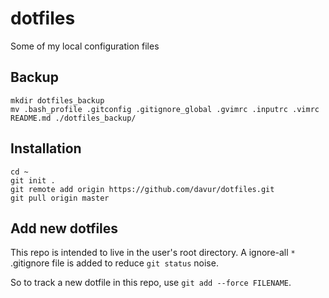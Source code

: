dotfiles
========

Some of my local configuration files

Backup
------

```
mkdir dotfiles_backup
mv .bash_profile .gitconfig .gitignore_global .gvimrc .inputrc .vimrc README.md ./dotfiles_backup/
```

Installation
------------

```
cd ~
git init .
git remote add origin https://github.com/davur/dotfiles.git
git pull origin master
```

Add new dotfiles
----------------

This repo is intended to live in the user's root directory. A ignore-all `*` 
.gitignore file is added to reduce `git status` noise.

So to track a new dotfile in this repo, use `git add --force FILENAME`.
